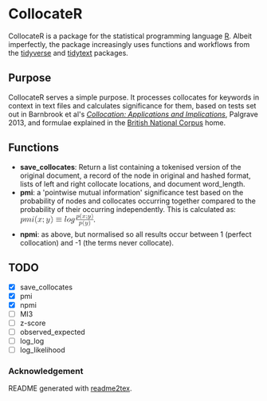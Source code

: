 # CollocateR

CollocateR is a package for the statistical programming language [R](https://www.r-project.org/).
Albeit imperfectly, the package increasingly uses functions and workflows from the [tidyverse](http://tidyverse.org/) and [tidytext](http://tidytextmining.com/) packages.

## Purpose

CollocateR serves a simple purpose. It processes collocates for keywords in context in text files and calculates significance for them, based on tests set out in Barnbrook et al's [_Collocation: Applications and Implications_](https://www.palgrave.com/gb/book/9781403946126), Palgrave 2013, and formulae explained in the [British National Corpus](http://rdues.bcu.ac.uk/bncweb/manual/bncwebman-collocation.htm) home.

## Functions

- **save_collocates**: Return a list containing a tokenised version of the original document, a record of the node in original and hashed format, lists of left and right collocate locations, and document word_length.
- **pmi**: a 'pointwise mutual information' significance test based on the probability of nodes and collocates occurring together compared to the probability of their occurring independently. This is calculated as: <img src="https://github.com/cokelly/collocateR/blob/beta/svgs/46a5443dfbf0abe15dc3d4478ed8253d.png?invert_in_darkmode" align=middle width=146.96418pt height=33.14091pt/>.
- **npmi**: as above, but normalised so all results occur between 1 (perfect collocation) and -1 (the terms never collocate).

## TODO

- [x] save_collocates
- [x] pmi
- [x] npmi
- [ ] MI3
- [ ] z-score
- [ ] observed_expected
- [ ] log_log
- [ ] log_likelihood

### Acknowledgement

README generated with [readme2tex](https://github.com/leegao/readme2tex).
